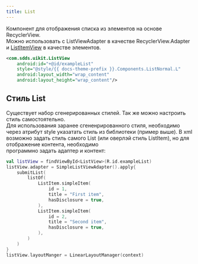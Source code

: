 ```yaml
---
title: List
---
```


Компонент для отображения списка из элементов на основе RecyclerView.  
Можно использовать с ListViewAdapter в качестве RecyclerView.Adapter и [ListItemView](ListItemUsage.md) в качестве элементов.

```xml
<com.sdds.uikit.ListView
    android:id="+@id/exampleList"
    style="@style/{{ docs-theme-prefix }}.Components.ListNormal.L"
    android:layout_width="wrap_content"
    android:layout_height="wrap_content"/>
```

## Стиль List

Существует набор сгенерированных стилей. Так же можно настроить стиль самостоятельно.  
Для использования заранее сгененрированного стиля, необходимо через атрибут style указатать стиль из библиотеки (пример выше).
В xml возможно задать стиль самого List (или оверлэй стиль ListItem), но для отображение контента, необходимо  
программно задать адаптер и контент:

```kotlin
val listView = findViewById<ListView>(R.id.exampleList)
listView.adapter = SimpleListViewAdapter().apply{
    submitList(
        listOf(
            ListItem.simpleItem(
                id = 1,
                title = "First item",
                hasDisclosure = true,
            ),
            ListItem.simpleItem(
                id = 2,
                title = "Second item",
                hasDisclosure = true,
            ),
        )
    )
}
listView.layoutManger = LinearLayoutManager(context)
```
